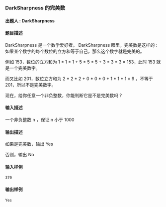 ### DarkSharpness 的完美数

#### 出题人 : DarkSharpness

#### 题目描述

DarkSharpness 是一个数学爱好者。 DarkSharpness 眼里，完美数是这样的 : 如果某个数字的每个数位的立方和等于自己，那么这个数字就是完美的。

例如 153，数位的立方和为 1 * 1 * 1 + 5 * 5 * 5 + 3 * 3 * 3 = 153，此时 153 就是一个完美数字。

而又比如 201，数位立方和为 2 * 2 * 2 + 0 * 0 * 0 + 1 * 1 * 1 = 9 ，不等于 201，所以不是完美数字。

现在，给你任意一个非负整数，你能判断它是不是完美数吗 ?

#### 输入描述

一个非负整数 n ，保证 n 小于 1000

#### 输出描述

如果是完美数，输出 Yes

否则，输出 No

#### 输入样例

```
370
```

#### 输出样例

```
Yes
```
